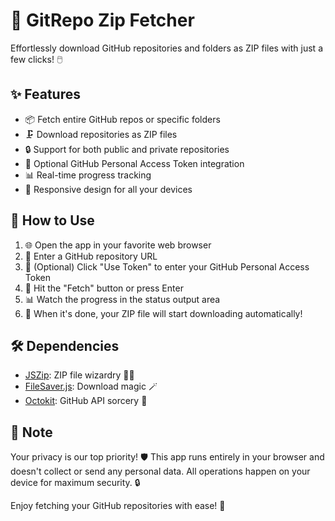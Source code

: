 # 🚀 GitRepo Zip Fetcher

Effortlessly download GitHub repositories and folders as ZIP files with just a few clicks! 🖱️

## ✨ Features

-   📦 Fetch entire GitHub repos or specific folders
-   🗜️ Download repositories as ZIP files
-   🔒 Support for both public and private repositories
-   🔑 Optional GitHub Personal Access Token integration
-   📊 Real-time progress tracking
-   📱 Responsive design for all your devices

## 🚀 How to Use

1. 🌐 Open the app in your favorite web browser
2. 📝 Enter a GitHub repository URL
3. 🔑 (Optional) Click "Use Token" to enter your GitHub Personal Access Token
4. 🚀 Hit the "Fetch" button or press Enter
5. 📊 Watch the progress in the status output area
6. 💾 When it's done, your ZIP file will start downloading automatically!

## 🛠️ Dependencies

-   [JSZip](https://stuk.github.io/jszip/): ZIP file wizardry 🧙‍♂️
-   [FileSaver.js](https://github.com/eligrey/FileSaver.js/): Download magic 🪄
-   [Octokit](https://github.com/octokit/octokit.js): GitHub API sorcery 🔮

## 📝 Note

Your privacy is our top priority! 🛡️ This app runs entirely in your browser and doesn't collect or send any personal data. All operations happen on your device for maximum security. 🔒

Enjoy fetching your GitHub repositories with ease! 🎉
